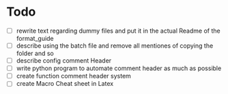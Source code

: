 # **Todo**
- [ ] rewrite text regarding dummy files and put it in the actual Readme of the format_guide
- [ ] describe using the batch file and remove all mentiones of copying the folder and so
- [ ] describe config comment Header
- [ ] write python program to automate comment header as much as possible
- [ ] create function comment header system
- [ ] create Macro Cheat sheet in Latex
